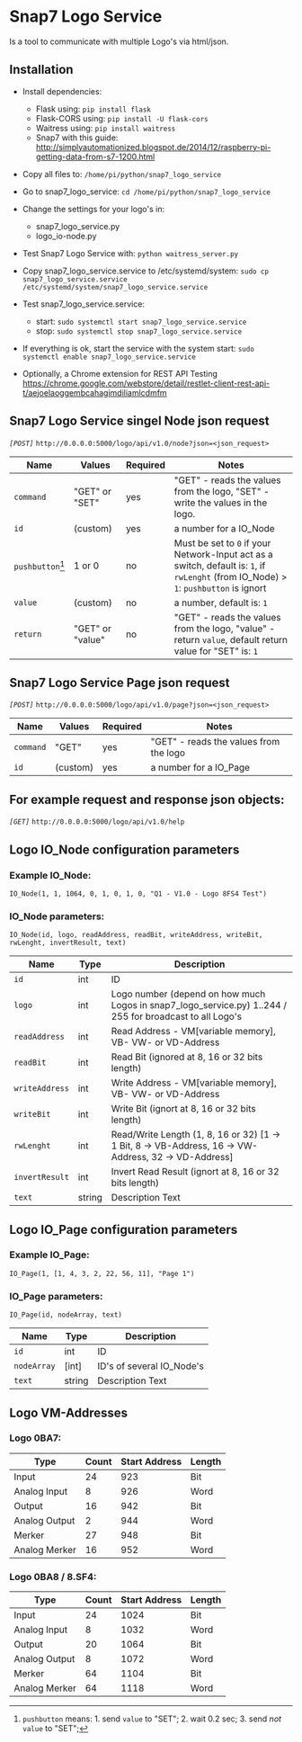 Snap7 Logo Service
==================

Is a tool to communicate with multiple Logo's via html/json.

## Installation
- Install dependencies:
  - Flask using: `pip install flask`
  - Flask-CORS using: `pip install -U flask-cors`
  - Waitress using: `pip install waitress`
  - Snap7 with this guide: http://simplyautomationized.blogspot.de/2014/12/raspberry-pi-getting-data-from-s7-1200.html
- Copy all files to: `/home/pi/python/snap7_logo_service`
- Go to snap7_logo_service: `cd /home/pi/python/snap7_logo_service`
- Change the settings for your logo's in:
  - snap7_logo_service.py
  - logo_io-node.py
- Test Snap7 Logo Service with: `python waitress_server.py`
- Copy snap7_logo_service.service to /etc/systemd/system: `sudo cp snap7_logo_service.service /etc/systemd/system/snap7_logo_service.service`
- Test snap7_logo_service.service:
  - start: `sudo systemctl start snap7_logo_service.service`
  - stop: `sudo systemctl stop snap7_logo_service.service`
- If everything is ok, start the service with the system start: `sudo systemctl enable snap7_logo_service.service`

- Optionally, a Chrome extension for REST API Testing https://chrome.google.com/webstore/detail/restlet-client-rest-api-t/aejoelaoggembcahagimdiliamlcdmfm

## Snap7 Logo Service singel Node json request
*`[POST]`* `http://0.0.0.0:5000/logo/api/v1.0/node?json=<json_request>`

Name             | Values           | Required | Notes
---------------- | ---------------- | -------- | -------------------------------------
`command`        | "GET" or "SET"   | yes      | "GET" - reads the values from the logo, "SET" - write the values in the logo.
`id`             | (custom)         | yes      | a number for a IO_Node
`pushbutton`[^1] | 1 or 0           | no       | Must be set to `0` if your Network-Input act as a switch, default is: `1`, if `rwLenght` (from IO_Node) > `1`: `pushbutton` is ignort
`value`          | (custom)         | no       | a number, default is: `1`
`return`         | "GET" or "value" | no       | "GET" - reads the values from the logo, "value" - return `value`, default return value for "SET" is: `1`

[^1]: `pushbutton` means: 1. send `value` to "SET";  2. wait 0.2 sec;  3. send *not* `value` to "SET";

## Snap7 Logo Service Page json request
*`[POST]`* `http://0.0.0.0:5000/logo/api/v1.0/page?json=<json_request>`

Name             | Values   | Required | Notes
---------------- | -------- | -------- | -------------------------------------
`command`        | "GET"    | yes      | "GET" - reads the values from the logo
`id`             | (custom) | yes      | a number for a IO_Page

## For example request and response json objects:
*`[GET]`* `http://0.0.0.0:5000/logo/api/v1.0/help`

## Logo IO_Node configuration parameters

### Example IO_Node:

`IO_Node(1, 1, 1064, 0, 1, 0, 1, 0, "Q1 - V1.0 - Logo 8FS4 Test")`

### IO_Node parameters:

`IO_Node(id, logo, readAddress, readBit, writeAddress, writeBit, rwLenght, invertResult, text)`

Name           | Type   | Description
-------------- | ------ | -------------------------------------
`id`           | int    | ID
`logo`         | int    | Logo number (depend on how much Logos in snap7_logo_service.py) 1..244 / 255 for broadcast to all Logo's
`readAddress`  | int    | Read Address - VM[variable memory], VB- VW- or VD-Address
`readBit`      | int    | Read Bit (ignored at 8, 16 or 32 bits length)
`writeAddress` | int    | Write Address - VM[variable memory], VB- VW- or VD-Address
`writeBit`     | int    | Write Bit (ignort at 8, 16 or 32 bits length)
`rwLenght`     | int    | Read/Write Length (1, 8, 16 or 32) [1 -> 1 Bit, 8 -> VB-Address, 16 -> VW-Address, 32 -> VD-Address]
`invertResult` | int    | Invert Read Result (ignort at 8, 16 or 32 bits length)
`text`         | string | Description Text

## Logo IO_Page configuration parameters

### Example IO_Page:

`IO_Page(1, [1, 4, 3, 2, 22, 56, 11], "Page 1")`

### IO_Page parameters:

`IO_Page(id, nodeArray, text)`

Name        | Type   | Description
----------- | ------ | -------------------------------------
`id`        | int    | ID
`nodeArray` | [int]  | ID's of several IO_Node's
`text`      | string | Description Text

## Logo VM-Addresses

### Logo 0BA7:
Type | Count | Start Address | Length
---- | ----- | ------------- | ------
Input | 24 | 923 | Bit
Analog Input | 8 | 926 | Word
Output | 16 | 942 | Bit
Analog Output | 2 | 944 | Word
Merker | 27 | 948 | Bit
Analog Merker | 16 | 952 | Word

### Logo 0BA8 / 8.SF4:
Type | Count | Start Address | Length
---- | ----- | ------------- | ------
Input | 24 | 1024 | Bit
Analog Input | 8 | 1032 | Word
Output | 20 | 1064 | Bit
Analog Output | 8 | 1072 | Word
Merker | 64 | 1104 | Bit
Analog Merker | 64 | 1118 | Word
